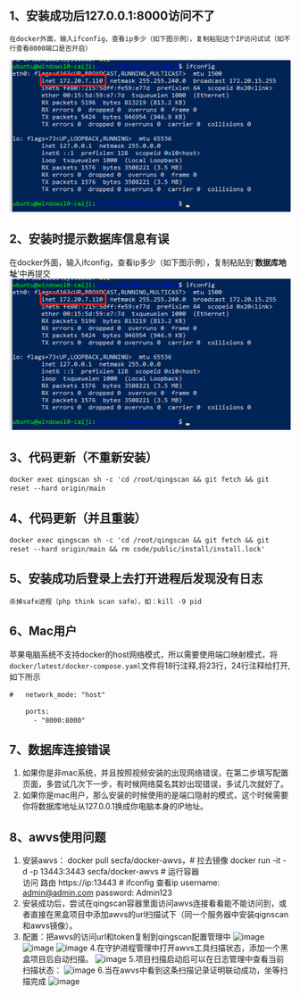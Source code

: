 ## 1、安装成功后127.0.0.1:8000访问不了
    在docker外面，输入ifconfig，查看ip多少（如下图示例），复制粘贴这个IP访问试试（如不行查看8000端口是否开启）
![](images/screenshot_1640765451384.png)

## 2、安装时提示数据库信息有误
在docker外面，输入ifconfig，查看ip多少（如下图示例），复制粘贴到‘**数据库地址**’中再提交
![](images/screenshot_1640765451384.png)

## 3、代码更新（不重新安装）
    docker exec qingscan sh -c 'cd /root/qingscan && git fetch && git reset --hard origin/main

## 4、代码更新（并且重装）
    docker exec qingscan sh -c 'cd /root/qingscan && git fetch && git reset --hard origin/main && rm code/public/install/install.lock'

## 5、安装成功后登录上去打开进程后发现没有日志
    杀掉safe进程（php think scan safe），如：kill -9 pid

## 6、Mac用户

苹果电脑系统不支持docker的host网络模式，所以需要使用端口映射模式，将`docker/latest/docker-compose.yaml`文件将18行注释,将23行，24行注释给打开,如下所示

```
#   network_mode: "host"
```
```
    ports:
      - "8000:8000"
```

## 7、数据库连接错误

1. 如果你是非mac系统，并且按照视频安装的出现网络错误，在第二步填写配置页面，多尝试几次下一步，有时候网络莫名其妙出现错误，多试几次就好了。
2. 如果你是mac用户，那么安装的时候使用的是端口隐射的模式，这个时候需要你将数据库地址从127.0.0.1换成你电脑本身的IP地址。



## 8、awvs使用问题

1. 安装awvs：
    docker pull secfa/docker-awvs，# 拉去镜像
    docker run -it -d -p 13443:3443 secfa/docker-awvs # 运行容器  
    访问 路由
    https://ip:13443  # ifconfig    查看ip
    username: admin@admin.com
    password: Admin123
2. 安装成功后，尝试在qingscan容器里面访问awvs连接看看能不能访问到，或者直接在黑盒项目中添加awvs的url扫描试下（同一个服务器中安装qignscan和awvs镜像）。
3. 配置：把awvs的访问url和token复制到qingscan配置管理中
    ![image](https://user-images.githubusercontent.com/16470673/150795904-09b55871-e123-4698-97ae-5f5d65468685.png)
    ![image](https://user-images.githubusercontent.com/16470673/150795939-b475ca01-d131-4562-bdf1-615f0e49615b.png)
    ![image](https://user-images.githubusercontent.com/16470673/150795994-e1e04223-0613-4777-95b4-1ed62f862e2f.png)
4.在守护进程管理中打开awvs工具扫描状态，添加一个黑盒项目后自动扫描。
    ![image](https://user-images.githubusercontent.com/16470673/150796230-0aba62a8-078a-45b0-b0cb-522383fbab7a.png)
5.项目扫描启动后可以在日志管理中查看当前扫描状态：
    ![image](https://user-images.githubusercontent.com/16470673/150796956-7c63a715-039f-428b-940b-58bce7dece6e.png)
6.当在awvs中看到这条扫描记录证明联动成功，坐等扫描完成
    ![image](https://user-images.githubusercontent.com/16470673/150797044-cb47bdd2-dc71-45cf-9344-f73dabb2d726.png)
